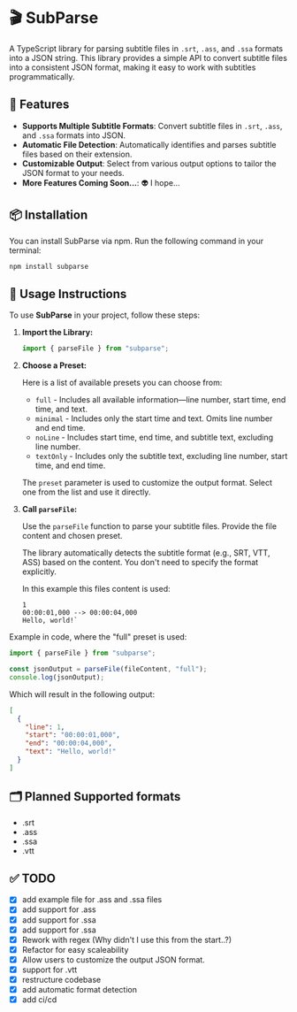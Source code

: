 # 🎬 SubParse

A TypeScript library for parsing subtitle files in `.srt`, `.ass`, and `.ssa` formats into a JSON string. This library provides a simple API to convert subtitle files into a consistent JSON format, making it easy to work with subtitles programmatically.

## 🚀 Features

- **Supports Multiple Subtitle Formats**: Convert subtitle files in `.srt`, `.ass`, and `.ssa` formats into JSON.
- **Automatic File Detection**: Automatically identifies and parses subtitle files based on their extension.
- **Customizable Output**: Select from various output options to tailor the JSON format to your needs.
- **More Features Coming Soon...**: 👽 I hope...

## 📦 Installation

You can install SubParse via npm. Run the following command in your terminal:

```bash
npm install subparse
```

## 📜 Usage Instructions

To use **SubParse** in your project, follow these steps:

1. **Import the Library:**

   ```typescript
   import { parseFile } from "subparse";
   ```

2. **Choose a Preset:**

   Here is a list of available presets you can choose from:

   - `full` - Includes all available information—line number, start time, end time, and text.
   - `minimal` - Includes only the start time and text. Omits line number and end time.
   - `noLine` - Includes start time, end time, and subtitle text, excluding line number.
   - `textOnly` - Includes only the subtitle text, excluding line number, start time, and end time.

   The `preset` parameter is used to customize the output format. Select one from the list and use it directly.

3. **Call `parseFile`:**

   Use the `parseFile` function to parse your subtitle files. Provide the file content and chosen preset.

   The library automatically detects the subtitle format (e.g., SRT, VTT, ASS) based on the content. You don't need to specify the format explicitly.

   In this example this files content is used:

   ```srt
   1
   00:00:01,000 --> 00:00:04,000
   Hello, world!`
   ```

Example in code, where the "full" preset is used:

```typescript
import { parseFile } from "subparse";

const jsonOutput = parseFile(fileContent, "full");
console.log(jsonOutput);
```

Which will result in the following output:

```json
[
  {
    "line": 1,
    "start": "00:00:01,000",
    "end": "00:00:04,000",
    "text": "Hello, world!"
  }
]
```

## 🗂️ Planned Supported formats

- .srt
- .ass
- .ssa
- .vtt

## ✅ TODO

- [x] add example file for .ass and .ssa files
- [x] add support for .ass
- [x] add support for .ssa
- [x] add support for .ssa
- [x] Rework with regex (Why didn't I use this from the start..?)
- [x] Refactor for easy scaleability
- [x] Allow users to customize the output JSON format.
- [x] support for .vtt
- [x] restructure codebase
- [x] add automatic format detection
- [x] add ci/cd
